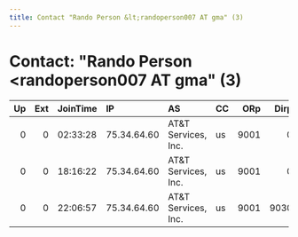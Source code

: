 ```yaml
---
title: Contact "Rando Person &lt;randoperson007 AT gma" (3)
---
```


# Contact: "Rando Person &lt;randoperson007 AT gma" (3)

|   Up |   Ext | JoinTime   | IP          | AS                      | CC   |   ORp |   Dirp | OS    | Version   | Nickname            |   eFamMembers |
|-----:|------:|:-----------|:------------|:------------------------|:-----|------:|-------:|:------|:----------|:--------------------|--------------:|
|    0 |     0 | 02:33:28   | 75.34.64.60 | AT&amp;T Services, Inc. | us   |  9001 |      0 | Linux | 0.2.9.10  | RandOO7             |             1 |
|    0 |     0 | 18:16:22   | 75.34.64.60 | AT&amp;T Services, Inc. | us   |  9001 |      0 | Linux | 0.2.9.10  | Unnamed             |             1 |
|    0 |     0 | 22:06:57   | 75.34.64.60 | AT&amp;T Services, Inc. | us   |  9001 |   9030 | Linux | 0.2.9.10  | RandoPerson007Relay |             1 |
